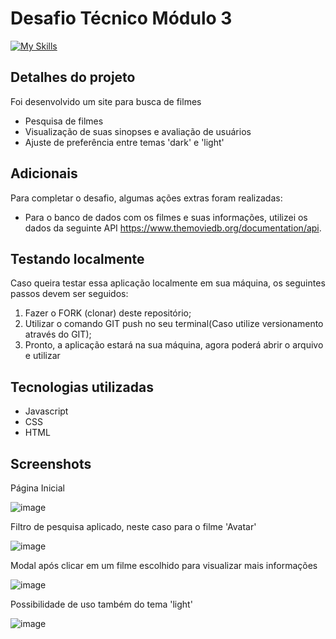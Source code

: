 <h1> Desafio Técnico Módulo 3 </h1>

[![My Skills](https://skillicons.dev/icons?i=css,html,js)](https://skillicons.dev)

<h2>Detalhes do projeto</h2>
Foi desenvolvido um site para busca de filmes

- Pesquisa de filmes
- Visualização de suas sinopses e avaliação de usuários
- Ajuste de preferência entre temas 'dark' e 'light'

<h2>Adicionais</h2>
Para completar o desafio, algumas ações extras foram realizadas:

- Para o banco de dados com os filmes e suas informações, utilizei os dados da seguinte API <https://www.themoviedb.org/documentation/api>.

<h2>Testando localmente</h2>
Caso queira testar essa aplicação localmente em sua máquina, os seguintes passos devem ser seguidos:

1. Fazer o FORK (clonar) deste repositório;
2. Utilizar o comando GIT push no seu terminal(Caso utilize versionamento através do GIT);
3. Pronto, a aplicação estará na sua máquina, agora poderá abrir o arquivo e utilizar

<h2>Tecnologias utilizadas</h2>

- Javascript
- CSS
- HTML

<h2>Screenshots</h2>

Página Inicial

![image](https://user-images.githubusercontent.com/100103360/223759132-91bf06cf-84e8-4589-900a-77136c7260c6.png)

Filtro de pesquisa aplicado, neste caso para o filme 'Avatar'

![image](https://user-images.githubusercontent.com/100103360/223759516-7663e390-3fba-4213-bfd8-509cca71ec08.png)

Modal após clicar em um filme escolhido para visualizar mais informações

![image](https://user-images.githubusercontent.com/100103360/223759806-5cf1bc23-9b9c-4a43-877e-3b6bccb1ebbe.png)

Possibilidade de uso também do tema 'light'

![image](https://user-images.githubusercontent.com/100103360/223760173-b3567ae6-e392-4417-8b5c-74bfe557644a.png)

